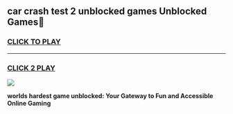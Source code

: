 
## car crash test 2 unblocked games Unblocked Games👋
<h3>
<a href="https://premium.freeplayer.one?title=car_crash_test_2_unblocked_games&ref=16F">CLICK TO PLAY</a></h3>
<hr>

<h3>
<a href="https://premium.freeplayer.one?title=car_crash_test_2_unblocked_games&ref=16F">CLICK 2 PLAY</a>
  
</h3>

<a href="https://premium.freeplayer.one?title=car_crash_test_2_unblocked_games&ref=16F/"><img src="https://clearcache.store/games.png"></a>


**worlds hardest game unblocked: Your Gateway to Fun and Accessible Online Gaming**

